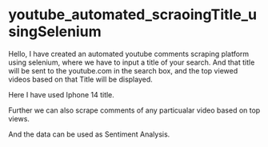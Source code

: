 # youtube_automated_scraoingTitle_usingSelenium


Hello, I have created an automated youtube comments scraping platform using selenium, where we have to input a title of your search. And that title will be sent to the youtube.com in the search box, and the top viewed videos based on that Title will be displayed. 

Here I have used Iphone 14 title. 

Further we can also scrape comments of any particualar video based on top views. 

And the data can be used as Sentiment Analysis. 
